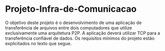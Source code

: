# Projeto-Infra-de-Comunicacao
O objetivo deste projeto é o desenvolvimento de uma aplicação de transferência de arquivos entre dois computadores que utilize exclusivamente uma arquitetura P2P. A aplicação deverá utilizar TCP para a transferência confiável de dados. Os requisitos mínimos do projeto estão explicitados no texto que segue.
